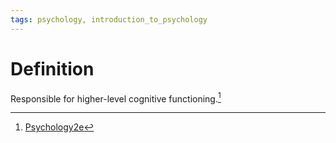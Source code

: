```yaml
---
tags: psychology, introduction_to_psychology
---
```


# Definition

Responsible for higher-level cognitive functioning.[^1]

[^1]: [Psychology2e](zotero://open-pdf/library/items/SSTBV7L5?page=101)